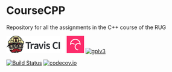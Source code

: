 # CourseCPP

Repository for all the assignments in the C++ course of the RUG

[![Travis CI logo](TravisCI.png)](https://travis-ci.org)
![Whitespace](Whitespace.png)
[![Codecov logo](Codecov.png)](https://www.codecov.io)
[![gplv3](http://www.gnu.org/graphics/gplv3-88x31.png)](http://www.gnu.org/licenses/gpl.html)

[![Build Status](https://travis-ci.org/Lumphie/CourseCPP.svg?branch=master)](https://travis-ci.org/Lumphie/CourseCPP)
[![codecov.io](https://codecov.io/github/Lumphie/CourseCPP/coverage.svg?branch=master)](https://codecov.io/github/Lumphie/CourseCPP?branch=master)
